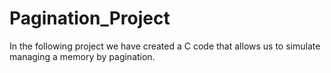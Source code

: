 # Pagination_Project
In the following project we have created a C code that allows us to simulate managing a memory by pagination.
